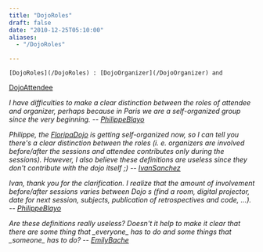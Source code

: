 ```yaml
---
title: "DojoRoles"
draft: false
date: "2010-12-25T05:10:00"
aliases:
  - "/DojoRoles"

---
```

    [DojoRoles](/DojoRoles) : [DojoOrganizer](/DojoOrganizer) and
[DojoAttendee](/DojoAttendee)

*I have difficulties to make a clear distinction between the roles of
attendee and organizer, perhaps because in Paris we are a self-organized
group since the very beginning. --
[PhilippeBlayo](/people/PhilippeBlayo)*

*Philippe, the [FloripaDojo](/dojo/FloripaDojo) is getting
self-organized now, so I can tell you there's a clear distinction
between the roles (i. e. organizers are involved before/after the
sessions and attendee contributes only during the sessions). However, I
also believe these definitions are useless since they don't contribute
with the dojo itself ;) -- [IvanSanchez](/people/IvanSanchez)*

*Ivan, thank you for the clarification. I realize that the amount of
involvement before/after sessions varies between Dojo s (find a room,
digital projector, date for next session, subjects, publication of
retrospectives and code, ...). --
[PhilippeBlayo](/people/PhilippeBlayo)*

*Are these definitions really useless? Doesn't it help to make it clear
that there are some thing that \_everyone\_ has to do and some things
that \_someone\_ has to do? -- [EmilyBache](/people/EmilyBache)*
